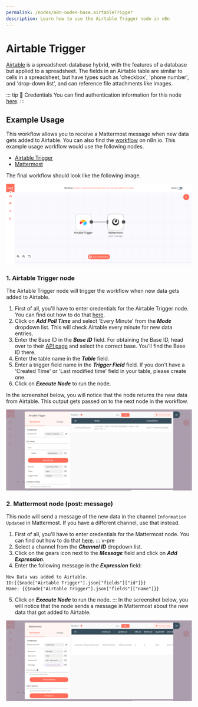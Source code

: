 ```yaml
---
permalink: /nodes/n8n-nodes-base.airtableTrigger
description: Learn how to use the Airtable Trigger node in n8n
---
```


# Airtable Trigger

[Airtable](https://airtable.com/) is a spreadsheet-database hybrid, with the features of a database but applied to a spreadsheet. The fields in an Airtable table are similar to cells in a spreadsheet, but have types such as 'checkbox', 'phone number', and 'drop-down list', and can reference file attachments like images.

::: tip 🔑 Credentials
You can find authentication information for this node [here](../../../credentials/Airtable/README.md).
:::

## Example Usage

This workflow allows you to receive a Mattermost message when new data gets added to Airtable. You can also find the [workflow](https://n8n.io/workflows/799) on n8n.io. This example usage workflow would use the following nodes.
- [Airtable Trigger]()
- [Mattermost](../../nodes/Mattermost/README.md)

The final workflow should look like the following image.

![A workflow with the Airtable Trigger node](./workflow.png)

### 1. Airtable Trigger node

The Airtable Trigger node will trigger the workflow when new data gets added to Airtable.

1. First of all, you'll have to enter credentials for the Airtable Trigger node. You can find out how to do that [here](../../../credentials/Airtable/README.md).
2. Click on ***Add Poll Time*** and select 'Every Minute' from the ***Mode*** dropdown list. This will check Airtable every minute for new data entries.
3. Enter the Base ID in the ***Base ID*** field. For obtaining the Base ID, head over to their [API page](https://airtable.com/api) and select the correct base. You’ll find the Base ID there.
4. Enter the table name in the ***Table*** field.
5. Enter a trigger field name in the ***Trigger Field*** field. If you don't have a 'Created Time' or 'Last modified time' field in your table, please create one.
6. Click on ***Execute Node*** to run the node.

In the screenshot below, you will notice that the node returns the new data from Airtable. This output gets passed on to the next node in the workflow.

![Using the Airtable Trigger node to trigger the workflow](./AirtableTrigger_node.png)

### 2. Mattermost node (post: message)

This node will send a message of the new data in the channel `Information Updated` in Mattermost. If you have a different channel, use that instead.

1. First of all, you'll have to enter credentials for the Mattermost node. You can find out how to do that [here](../../../credentials/Mattermost/README.md).
::: v-pre
2. Select a channel from the ***Channel ID*** dropdown list.
3. Click on the gears icon next to the ***Message*** field and click on ***Add Expression***.
4. Enter the following message in the ***Expression*** field:
```
New Data was added to Airtable.
ID:{{$node["Airtable Trigger"].json["fields"]["id"]}}
Name: {{$node["Airtable Trigger"].json["fields"]["name"]}}
```
5. Click on ***Execute Node*** to run the node.
:::
In the screenshot below, you will notice that the node sends a message in Mattermost about the new data that got added to Airtable.

![Using the Mattermost node to send a message of the new data](./Mattermost_node.png)
